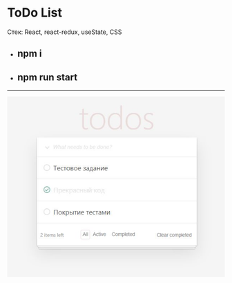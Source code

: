 # ToDo List

Стек: React, react-redux, useState, CSS

- ## npm i
- ## npm run start

---

![previev.jpg](https://github.com/Victoria-Rozhkova/todolist/blob/preview/preview.JPG)
